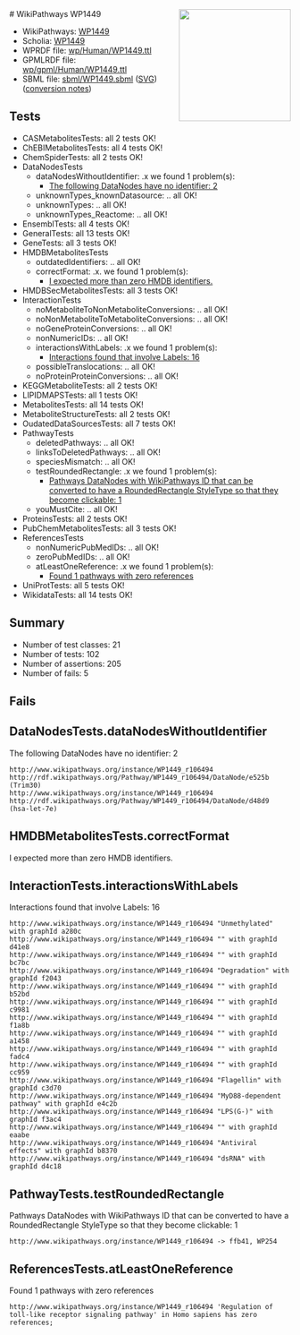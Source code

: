 <img style="float: right; width: 200px" src="../logo.png" />
# WikiPathways WP1449

* WikiPathways: [WP1449](https://identifiers.org/wikipathways:WP1449)
* Scholia: [WP1449](https://scholia.toolforge.org/wikipathways/WP1449)
* WPRDF file: [wp/Human/WP1449.ttl](../wp/Human/WP1449.ttl)
* GPMLRDF file: [wp/gpml/Human/WP1449.ttl](../wp/gpml/Human/WP1449.ttl)
* SBML file: [sbml/WP1449.sbml](../sbml/WP1449.sbml) ([SVG](../sbml/WP1449.svg)) ([conversion notes](../sbml/WP1449.txt))

## Tests
* CASMetabolitesTests: all 2 tests OK!
* ChEBIMetabolitesTests: all 4 tests OK!
* ChemSpiderTests: all 2 tests OK!
* DataNodesTests
    * dataNodesWithoutIdentifier: .x we found 1 problem(s):
        * [The following DataNodes have no identifier: 2](#d2d32fa1)
    * unknownTypes_knownDatasource: .. all OK!
    * unknownTypes: .. all OK!
    * unknownTypes_Reactome: .. all OK!
* EnsemblTests: all 4 tests OK!
* GeneralTests: all 13 tests OK!
* GeneTests: all 3 tests OK!
* HMDBMetabolitesTests
    * outdatedIdentifiers: .. all OK!
    * correctFormat: .x. we found 1 problem(s):
        * [I expected more than zero HMDB identifiers.](#ad154c1e)
* HMDBSecMetabolitesTests: all 3 tests OK!
* InteractionTests
    * noMetaboliteToNonMetaboliteConversions: .. all OK!
    * noNonMetaboliteToMetaboliteConversions: .. all OK!
    * noGeneProteinConversions: .. all OK!
    * nonNumericIDs: .. all OK!
    * interactionsWithLabels: .x we found 1 problem(s):
        * [Interactions found that involve Labels: 16](#fe97a8be)
    * possibleTranslocations: .. all OK!
    * noProteinProteinConversions: .. all OK!
* KEGGMetaboliteTests: all 2 tests OK!
* LIPIDMAPSTests: all 1 tests OK!
* MetabolitesTests: all 14 tests OK!
* MetaboliteStructureTests: all 2 tests OK!
* OudatedDataSourcesTests: all 7 tests OK!
* PathwayTests
    * deletedPathways: .. all OK!
    * linksToDeletedPathways: .. all OK!
    * speciesMismatch: .. all OK!
    * testRoundedRectangle: .x we found 1 problem(s):
        * [Pathways DataNodes with WikiPathways ID that can be converted to have a RoundedRectangle StyleType so that they become clickable: 1](#9fbad3cb)
    * youMustCite: .. all OK!
* ProteinsTests: all 2 tests OK!
* PubChemMetabolitesTests: all 3 tests OK!
* ReferencesTests
    * nonNumericPubMedIDs: .. all OK!
    * zeroPubMedIDs: .. all OK!
    * atLeastOneReference: .x we found 1 problem(s):
        * [Found 1 pathways with zero references](#35eb778e)
* UniProtTests: all 5 tests OK!
* WikidataTests: all 14 tests OK!


## Summary

* Number of test classes: 21
* Number of tests: 102
* Number of assertions: 205
* Number of fails: 5

## Fails

<a name="d2d32fa1" />

## DataNodesTests.dataNodesWithoutIdentifier

The following DataNodes have no identifier: 2
```
http://www.wikipathways.org/instance/WP1449_r106494 http://rdf.wikipathways.org/Pathway/WP1449_r106494/DataNode/e525b (Trim30)
http://www.wikipathways.org/instance/WP1449_r106494 http://rdf.wikipathways.org/Pathway/WP1449_r106494/DataNode/d48d9 (hsa-let-7e)
```

<a name="ad154c1e" />

## HMDBMetabolitesTests.correctFormat

I expected more than zero HMDB identifiers.
<a name="fe97a8be" />

## InteractionTests.interactionsWithLabels

Interactions found that involve Labels: 16
```
http://www.wikipathways.org/instance/WP1449_r106494 "Unmethylated" with graphId a280c
http://www.wikipathways.org/instance/WP1449_r106494 "" with graphId d41e8
http://www.wikipathways.org/instance/WP1449_r106494 "" with graphId bc7bc
http://www.wikipathways.org/instance/WP1449_r106494 "Degradation" with graphId f2043
http://www.wikipathways.org/instance/WP1449_r106494 "" with graphId b52bd
http://www.wikipathways.org/instance/WP1449_r106494 "" with graphId c9981
http://www.wikipathways.org/instance/WP1449_r106494 "" with graphId f1a8b
http://www.wikipathways.org/instance/WP1449_r106494 "" with graphId a1458
http://www.wikipathways.org/instance/WP1449_r106494 "" with graphId fadc4
http://www.wikipathways.org/instance/WP1449_r106494 "" with graphId cc959
http://www.wikipathways.org/instance/WP1449_r106494 "Flagellin" with graphId c3d70
http://www.wikipathways.org/instance/WP1449_r106494 "MyD88-dependent pathway" with graphId e4c2b
http://www.wikipathways.org/instance/WP1449_r106494 "LPS(G-)" with graphId f3ac4
http://www.wikipathways.org/instance/WP1449_r106494 "" with graphId eaabe
http://www.wikipathways.org/instance/WP1449_r106494 "Antiviral effects" with graphId b8370
http://www.wikipathways.org/instance/WP1449_r106494 "dsRNA" with graphId d4c18
```

<a name="9fbad3cb" />

## PathwayTests.testRoundedRectangle

Pathways DataNodes with WikiPathways ID that can be converted to have a RoundedRectangle StyleType so that they become clickable: 1
```
http://www.wikipathways.org/instance/WP1449_r106494 -> ffb41, WP254
 ```

<a name="35eb778e" />

## ReferencesTests.atLeastOneReference

Found 1 pathways with zero references
```
http://www.wikipathways.org/instance/WP1449_r106494 'Regulation of toll-like receptor signaling pathway' in Homo sapiens has zero references; 
```

